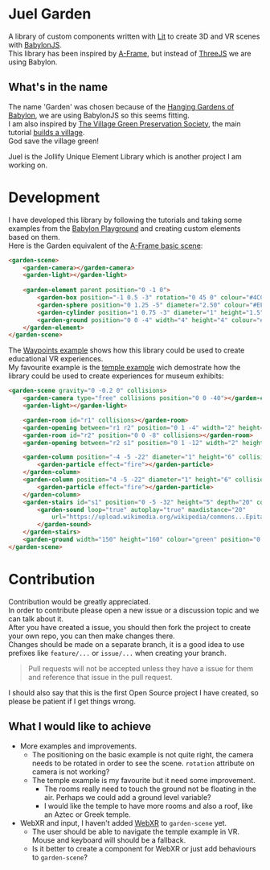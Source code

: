 # Juel Garden

A library of custom components written with [Lit](https://lit.dev/) to create 3D and VR scenes with [BabylonJS](https://www.babylonjs.com/).  
This library has been inspired by [A-Frame](https://aframe.io/), but instead of [ThreeJS](https://threejs.org/) we are using Babylon.

## What's in the name

The name 'Garden' was chosen because of the [Hanging Gardens of Babylon](https://en.wikipedia.org/wiki/Hanging_Gardens_of_Babylon), we are using BabylonJS so this seems fitting.  
I am also inspired by [The Village Green Preservation Society](https://youtu.be/lc7dmu4G8oc), the main tutorial [builds a village](https://doc.babylonjs.com/start/chap2).  
God save the village green!

Juel is the Jollify Unique Element Library which is another project I am working on.

# Development

I have developed this library by following the tutorials and taking some examples from the [Babylon Playground](https://www.babylonjs-playground.com/) and creating custom elements based on them.  
Here is the Garden equivalent of the [A-Frame basic scene](https://aframe.io/docs/1.2.0/introduction/):

```html
<garden-scene>
    <garden-camera></garden-camera>
    <garden-light></garden-light>
    
    <garden-element parent position="0 -1 0">
        <garden-box position="-1 0.5 -3" rotation="0 45 0" colour="#4CC3D9"></garden-box>
        <garden-sphere position="0 1.25 -5" diameter="2.50" colour="#EF2D5E"></garden-sphere>
        <garden-cylinder position="1 0.75 -3" diameter="1" height="1.5" colour="#FFC65D"></garden-cylinder>
        <garden-ground position="0 0 -4" width="4" height="4" colour="#7BC8A4"></garden-ground>
    </garden-element>
</garden-scene>
```

The [Waypoints example](https://jollify.app/docs/waypoints.html) shows how this library could be used to create educational VR experiences.  
My favourite example is the [temple example](https://jollify.app/docs/temple.html) wich demostrate how the library could be used to create experiences for museum exhibits:

```html
<garden-scene gravity="0 -0.2 0" collisions>
    <garden-camera type="free" collisions position="0 0 -40"></garden-camera>
    <garden-light></garden-light>

    <garden-room id="r1" collisions></garden-room>
    <garden-opening between="r1 r2" position="0 1 -4" width="2" height="2" depth="0.4"></garden-opening>
    <garden-room id="r2" position="0 0 -8" collisions></garden-room>
    <garden-opening between="r2 s1" position="0 1 -12" width="2" height="2" depth="0.4"></garden-opening>

    <garden-column position="-4 -5 -22" diameter="1" height="6" collisions>
        <garden-particle effect="fire"></garden-particle>
    </garden-column>
    <garden-column position="4 -5 -22" diameter="1" height="6" collisions>
        <garden-particle effect="fire"></garden-particle>
    </garden-column>
    <garden-stairs id="s1" position="0 -5 -32" height="5" depth="20" collisions>
        <garden-sound loop="true" autoplay="true" maxdistance="20"
            url="https://upload.wikimedia.org/wikipedia/commons...Epitaph_of_Seikilos.ogg">
        </garden-sound>
    </garden-stairs>
    <garden-ground width="150" height="160" colour="green" position="0 -5 0" collisions></garden-ground>
</garden-scene>
```

# Contribution

Contribution would be greatly appreciated.  
In order to contribute please open a new issue or a discussion topic and we can talk about it.  
After you have created a issue, you should then fork the project to create your own repo, you can then make changes there.  
Changes should be made on a separate branch, it is a good idea to use prefixes like `feature/...` or `issue/...` when creating your branch.

> Pull requests will not be accepted unless they have a issue for them and reference that issue in the pull request.

I should also say that this is the first Open Source project I have created, so please be patient if I get things wrong.

## What I would like to achieve

* More examples and improvements.
  * The positioning on the basic example is not quite right, the camera needs to be rotated in order to see the scene. `rotation` attribute on camera is not working?
  * The temple example is my favourite but it need some improvement.
    * The rooms really need to touch the ground not be floating in the air. Perhaps we could add a ground level variable?
    * I would like the temple to have more rooms and also a roof, like an Aztec or Greek temple.
* WebXR  and input, I haven't added [WebXR](https://doc.babylonjs.com/divingDeeper/webXR/introToWebXR) to `garden-scene` yet.
  * The user should be able to navigate the temple example in VR. Mouse and keyboard will should be a fallback.
  * Is it better to create a component for WebXR or just add behaviours to `garden-scene`?

